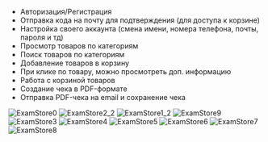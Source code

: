   - Авторизация/Регистрация
  - Отправка кода на почту для подтверждения (для доступа к корзине)
  - Настройка своего аккаунта (смена имени, номера телефона, почты, пароля и тд)
  - Просмотр товаров по категориям
  - Поиск товаров по категориям
  - Добавление товаров в корзину
  - При клике по товару, можно просмотреть доп. информацию
  - Работа с корзиной товаров
  - Создание чека в PDF-формате
  - Отправка PDF-чека на email и сохранение чека

![ExamStore0](https://github.com/DaniilSob2004/StoreExam/assets/106149184/16751b9a-b1b1-489e-aaa2-d812f2b074d6)
![ExamStore2_2](https://github.com/DaniilSob2004/StoreExam/assets/106149184/73e9a71d-582a-4094-886b-34722583d111)
![ExamStore1_2](https://github.com/DaniilSob2004/StoreExam/assets/106149184/47193943-d6e1-456a-b95c-d4775f457abd)
![ExamStore9](https://github.com/DaniilSob2004/StoreExam/assets/106149184/faa905f6-3a24-45d9-85d8-b7955dd2fbe4)
![ExamStore3](https://github.com/DaniilSob2004/StoreExam/assets/106149184/e344912e-73a7-4630-9857-d901597ab9f0)
![ExamStore4](https://github.com/DaniilSob2004/StoreExam/assets/106149184/fcf39064-6758-4d9e-bef5-e08ac4a8bfd9)
![ExamStore5](https://github.com/DaniilSob2004/StoreExam/assets/106149184/61e70cf2-631d-42e9-a05e-bd079207c12e)
![ExamStore6](https://github.com/DaniilSob2004/StoreExam/assets/106149184/845b8caf-68eb-4c1c-9af3-28f1c75cde28)
![ExamStore7](https://github.com/DaniilSob2004/StoreExam/assets/106149184/1c624a1c-d2b6-4b6e-8ee4-c3863dea3d2f)
![ExamStore8](https://github.com/DaniilSob2004/StoreExam/assets/106149184/311f10bf-f0fa-4fab-850f-790cd4ce962b)
